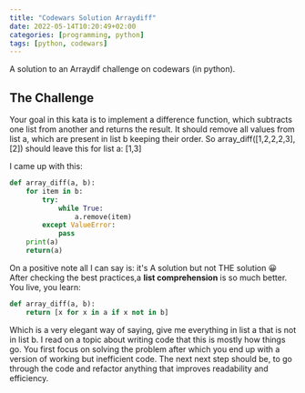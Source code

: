 ```yaml
---
title: "Codewars Solution Arraydiff"
date: 2022-05-14T10:20:49+02:00
categories: [programming, python]
tags: [python, codewars]
---
```


A solution to an Arraydif challenge on codewars (in python).

<!--more-->

## The Challenge

Your goal in this kata is to implement a difference function, which subtracts one list from another and returns the result.
It should remove all values from list a, which are present in list b keeping their order.
So array_diff([1,2,2,2,3],[2])
should leave this for list a: [1,3]

I came up with this:

```python
def array_diff(a, b):
    for item in b:
        try:
            while True:
                a.remove(item)
        except ValueError:
            pass
    print(a)
    return(a)
```

On a positive note all I can say is: it's A solution but not THE solution 😀
After checking the best practices,a **list comprehension** is so much better. You live, you learn:

```python
def array_diff(a, b):
    return [x for x in a if x not in b]
```

Which is a very elegant way of saying, give me everything in list a that is not in list b.
I read on a topic about writing code that this is mostly how things go. You first focus on solving the problem after which you end up with a version of working but inefficient code.  The next next step should be, to go through the code and refactor anything that improves readability and efficiency.
